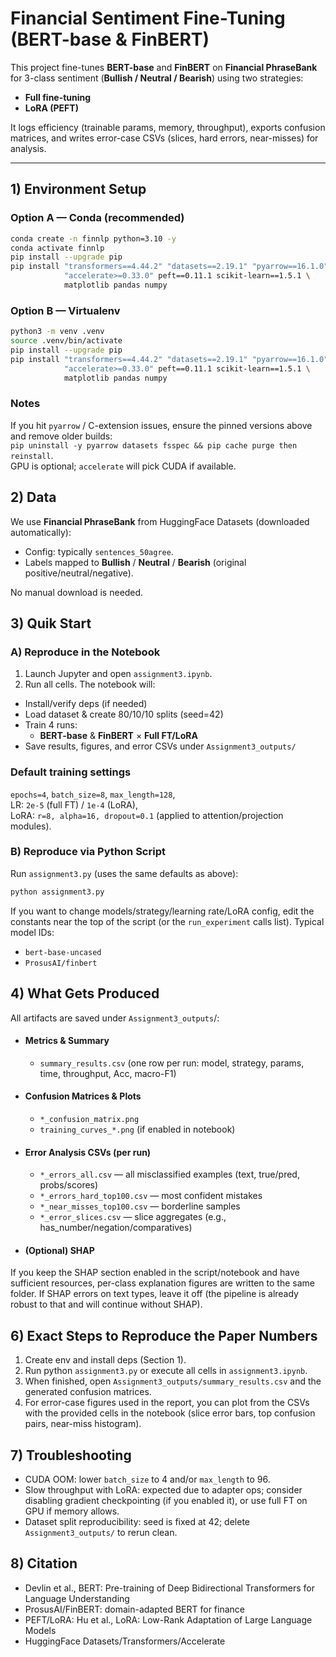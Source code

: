 # Financial Sentiment Fine-Tuning (BERT-base & FinBERT)

This project fine-tunes **BERT-base** and **FinBERT** on **Financial PhraseBank** for 3-class sentiment (**Bullish / Neutral / Bearish**) using two strategies:
- **Full fine-tuning**
- **LoRA (PEFT)**

It logs efficiency (trainable params, memory, throughput), exports confusion matrices, and writes error-case CSVs (slices, hard errors, near-misses) for analysis.

---

## 1) Environment Setup

### Option A — Conda (recommended)
```bash
conda create -n finnlp python=3.10 -y
conda activate finnlp
pip install --upgrade pip
pip install "transformers==4.44.2" "datasets==2.19.1" "pyarrow==16.1.0" \
            "accelerate>=0.33.0" peft==0.11.1 scikit-learn==1.5.1 \
            matplotlib pandas numpy

```

### Option B — Virtualenv
```bash
python3 -m venv .venv
source .venv/bin/activate
pip install --upgrade pip
pip install "transformers==4.44.2" "datasets==2.19.1" "pyarrow==16.1.0" \
            "accelerate>=0.33.0" peft==0.11.1 scikit-learn==1.5.1 \
            matplotlib pandas numpy
```
### Notes
If you hit `pyarrow` / C-extension issues, ensure the pinned versions above and remove older builds:  
`pip uninstall -y pyarrow datasets fsspec && pip cache purge then reinstall`.  
GPU is optional; `accelerate` will pick CUDA if available.

## 2) Data
We use **Financial PhraseBank** from HuggingFace Datasets (downloaded automatically):  
- Config: typically `sentences_50agree`.  
- Labels mapped to **Bullish** / **Neutral** / **Bearish** (original positive/neutral/negative).

No manual download is needed.

## 3) Quik Start
### A) Reproduce in the Notebook
1. Launch Jupyter and open `assignment3.ipynb`.
2. Run all cells. The notebook will:
- Install/verify deps (if needed)
- Load dataset & create 80/10/10 splits (seed=42)
- Train 4 runs:
  - **BERT-base** & **FinBERT** × **Full FT/LoRA**
- Save results, figures, and error CSVs under `Assignment3_outputs/`
   
### Default training settings
`epochs=4`, `batch_size=8`, `max_length=128`,    
LR: `2e-5` (full FT) / `1e-4` (LoRA),  
LoRA: `r=8, alpha=16, dropout=0.1` (applied to attention/projection modules).

### B) Reproduce via Python Script
Run `assignment3.py` (uses the same defaults as above):
```bash
python assignment3.py
```
If you want to change models/strategy/learning rate/LoRA config, edit the constants near the top of the script (or the `run_experiment` calls list). Typical model IDs:
- `bert-base-uncased`
- `ProsusAI/finbert`

## 4) What Gets Produced
All artifacts are saved under `Assignment3_outputs`/:
- #### Metrics & Summary
  - `summary_results.csv` (one row per run: model, strategy, params, time, throughput, Acc, macro-F1)
- #### Confusion Matrices & Plots
  - `*_confusion_matrix.png`
  - `training_curves_*.png` (if enabled in notebook)
- #### Error Analysis CSVs (per run)
  - `*_errors_all.csv` — all misclassified examples (text, true/pred, probs/scores)
  - `*_errors_hard_top100.csv` — most confident mistakes
  - `*_near_misses_top100.csv` — borderline samples
  - `*_error_slices.csv` — slice aggregates (e.g., has_number/negation/comparatives)
- #### (Optional) SHAP
If you keep the SHAP section enabled in the script/notebook and have sufficient resources, per-class explanation figures are written to the same folder. If SHAP errors on text types, leave it off (the pipeline is already robust to that and will continue without SHAP).


## 6) Exact Steps to Reproduce the Paper Numbers
1. Create env and install deps (Section 1).
2. Run python `assignment3.py` or execute all cells in `assignment3.ipynb`.
3. When finished, open `Assignment3_outputs/summary_results.csv` and the generated confusion matrices.
4. For error-case figures used in the report, you can plot from the CSVs with the provided cells in the notebook (slice error bars, top confusion pairs, near-miss histogram).


## 7) Troubleshooting  
- CUDA OOM: lower `batch_size` to 4 and/or `max_length` to 96.
- Slow throughput with LoRA: expected due to adapter ops; consider disabling gradient checkpointing (if you enabled it), or use full FT on GPU if memory allows.
- Dataset split reproducibility: seed is fixed at 42; delete `Assignment3_outputs/` to rerun clean.

## 8) Citation
- Devlin et al., BERT: Pre-training of Deep Bidirectional Transformers for Language Understanding
- ProsusAI/FinBERT: domain-adapted BERT for finance
- PEFT/LoRA: Hu et al., LoRA: Low-Rank Adaptation of Large Language Models
- HuggingFace Datasets/Transformers/Accelerate

